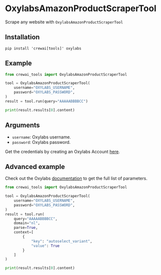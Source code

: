 # OxylabsAmazonProductScraperTool

Scrape any website with `OxylabsAmazonProductScraperTool`

## Installation

```
pip install 'crewai[tools]' oxylabs
```

## Example

```python
from crewai_tools import OxylabsAmazonProductScraperTool

tool = OxylabsAmazonProductScraperTool(
    username="OXYLABS_USERNAME",
    password="OXYLABS_PASSWORD",
)
result = tool.run(query="AAAAABBBBCC")

print(result.results[0].content)
```

## Arguments

- `username`: Oxylabs username.
- `password`: Oxylabs password.

Get the credentials by creating an Oxylabs Account [here](https://oxylabs.io).

## Advanced example

Check out the Oxylabs [documentation](https://developers.oxylabs.io/scraper-apis/web-scraper-api/targets/amazon/product) to get the full list of parameters.

```python
from crewai_tools import OxylabsAmazonProductScraperTool

tool = OxylabsAmazonProductScraperTool(
    username="OXYLABS_USERNAME",
    password="OXYLABS_PASSWORD",
)
result = tool.run(
    query="AAAAABBBBCC",
    domain="nl",
    parse=True,
    context=[
        {
            "key": "autoselect_variant", 
            "value": True
        }
    ]
)

print(result.results[0].content)
```
